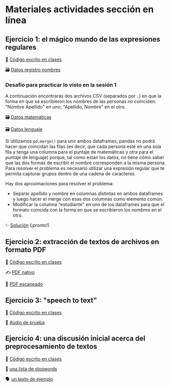 # Materiales actividades sección en línea

## Ejercicio 1: el mágico mundo de las expresiones regulares

:page_facing_up: [Código escrito en clases](https://www.dropbox.com/scl/fi/78qvwfz42zrn58v3r1ych/01_regex.py?rlkey=8omszxararfnuoqjgcsuop11v&dl=0)

:card_file_box: [Datos registro nombres](https://www.dropbox.com/scl/fi/umg8lnwj89zsncgv0sdos/nombres.csv?rlkey=f8e5oy4o54hk4f5v3y1lkzncn&dl=0)


### Desafío para practicar lo visto en la sesión 1

A continuación encontrarás dos archivos CSV (separados por `;`) en que la forma en que se escribieron los nombres de las personas no coinciden: "Nombre Apellido" en uno; "Apellido, Nombre" en el otro. 

:card_file_box: [Datos matemáticas](https://www.dropbox.com/scl/fi/0r0m3ttp5cagybvk5quhu/matematicas.csv?rlkey=5xddjevkgl0zd2dc7pzxpbweo&dl=0)

:card_file_box: [Datos lenguaje](https://www.dropbox.com/scl/fi/zoh7n0mfhh51539rtmpl6/lenguaje.csv?rlkey=ah9tekr76iwiymm11vo5kdknm&dl=0)

Si utilizamos `pd.merge()` para unir ambos dataframes, pandas no podrá hacer que coincidan las filas (es decir, que cada persona esté en una sola fila y tenga una columna para el puntaje de matemáticas y otra para el puntaje de lenguaje) porque, tal como están los datos, no tiene cómo saber que las dos formas de escribir el nombre corresponden a la misma persona. Para resolver el problema es necesario utilizar una expresión regular que te permita capturar grupos dentro de una cadena de caracteres.

Hay dos aproximaciones para resolver el problema:
 - Separar apellido y nombre en columnas distintas en ambos dataframes y luego hacer el merge con esas dos columnas como elemento común.
 - Modificar la columna "estudiante" en uno de los dataframes para que el formato coincida con la forma en que se escribieron los nombres en el otro.

:sparkles: [Solución]() (¡pronto!)

## Ejercicio 2: extracción de textos de archivos en formato PDF

📄 [Código escrito en clases](https://www.dropbox.com/scl/fi/w4upvdr76ajdmhofgkoof/02_extraccion-pdfs.py?rlkey=mddhnh82g0of73tvt3ok78l58&dl=0)

✍️ [PDF nativo](https://www.dropbox.com/scl/fi/kiwtke3zbkel1etcee51h/historia_python.pdf?rlkey=16oiuxjx7eliyn9165u1by9sj&dl=0)

📖 [PDF escaneado](https://www.dropbox.com/scl/fi/yy9894lex6zf6sbyyj2yv/amanda_labarca.pdf?rlkey=03xplf67hh9gh5ffjfizs3h7m&dl=0)


## Ejercicio 3: "speech to text"

📄 [Código escrito en clases](https://www.dropbox.com/scl/fo/rush0t0bgidmra26yaz5y/h?rlkey=z84wc1v3kgozk9uvkv7iavr42&dl=0)

🎤 [Audio de prueba](https://www.dropbox.com/scl/fi/7so2upmvlyt6vp0xurhp5/audio-de-prueba.m4a?rlkey=3eznie2kjr7tf0xncp6ty900n&dl=0)

## Ejercicio 4: una discusión inicial acerca del preprocesamiento de textos

📄 [Código escrito en clases](https://www.dropbox.com/scl/fi/55psh943pm570db69iu4f/04_preprocesamiento.py?rlkey=l5zu9g83fln4e79vjinscxgj8&dl=0)

🔡 [una lista de stopwords](https://raw.githubusercontent.com/7PartidasDigital/AnaText/master/datos/diccionarios/vacias.txt)

🗣️ [un texto de ejemplo](https://www.dropbox.com/scl/fi/1qxof69pzi2pkj5vez030/cuenta-publica-2023.txt?rlkey=9wxuka5pl8lbhqpzw3ksd115i&dl=0)
